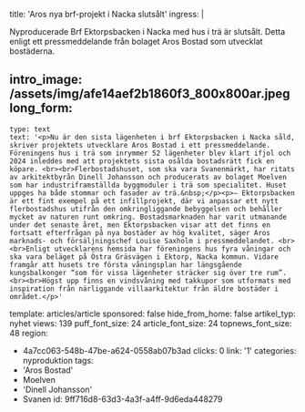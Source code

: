 title: 'Aros nya brf-projekt i Nacka slutsålt'
ingress: |
  <p>Nyproducerade Brf Ektorpsbacken i Nacka med hus i trä är slutsålt. Detta enligt ett pressmeddelande från bolaget Aros Bostad som utvecklat bostäderna.
  </p>
  
intro_image: /assets/img/afe14aef2b1860f3_800x800ar.jpeg
long_form:
  -
    type: text
    text: '<p>Nu är den sista lägenheten i brf Ektorpsbacken i Nacka såld, skriver projektets utvecklare Aros Bostad i ett pressmeddelande. Föreningens hus i trä som inrymmer 52 lägenheter blev klart ifjol och 2024 inleddes med att projektets sista osålda bostadsrätt fick en köpare. <br><br>Flerbostadshuset, som ska vara Svanenmärkt, har ritats av arkitektbyrån Dinell Johansson och producerats av bolaget Moelven som har industriframställda byggmoduler i trä som specialitet. Huset uppges ha både stommar och fasader av trä.&nbsp;</p><p>– Ektorpsbacken är ett fint exempel på ett infillprojekt, där vi anpassar ett nytt flerbostadshus utifrån den omkringliggande bebyggelsen och behåller mycket av naturen runt omkring. Bostadsmarknaden har varit utmanande under det senaste året, men Ektorpsbacken visar att det finns en fortsatt efterfrågan på nya bostäder av hög kvalitet, säger Aros marknads- och försäljningschef Louise Saxholm i pressmeddelandet. <br><br>Enligt utvecklarens hemsida har föreningens hus fyra våningar och ska vara beläget på Östra Gräsvägen i Ektorp, Nacka kommun. Vidare framgår att husets tre första våningsplan har längsgående kungsbalkonger “som för vissa lägenheter sträcker sig över tre rum”.<br><br>Högst upp finns en vindsvåning med takkupor som utformats med inspiration från närliggande villaarkitektur från äldre bostäder i området.</p>'
template: articles/article
sponsored: false
hide_from_home: false
artikel_typ: nyhet
views: 139
puff_font_size: 24
article_font_size: 24
topnews_font_size: 48
region:
  - 4a7cc063-548b-47be-a624-0558ab07b3ad
clicks: 0
link: '1'
categories: nyproduktion
tags:
  - 'Aros Bostad'
  - Moelven
  - 'Dinell Johansson'
  - Svanen
id: 9ff716d8-63d3-4a3f-a4ff-9d6eda448279
